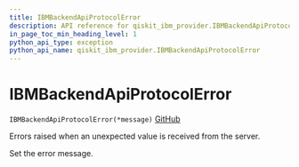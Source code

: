 ```yaml
---
title: IBMBackendApiProtocolError
description: API reference for qiskit_ibm_provider.IBMBackendApiProtocolError
in_page_toc_min_heading_level: 1
python_api_type: exception
python_api_name: qiskit_ibm_provider.IBMBackendApiProtocolError
---
```


# IBMBackendApiProtocolError

<span id="qiskit_ibm_provider.IBMBackendApiProtocolError" />

`IBMBackendApiProtocolError(*message)` [GitHub](https://github.com/qiskit/qiskit-ibm-provider/tree/stable/0.7/qiskit_ibm_provider/exceptions.py "view source code")

Errors raised when an unexpected value is received from the server.

Set the error message.

